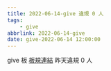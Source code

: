 ```yaml
---
title: 2022-06-14-give 違規 0 人
tags:
    - give
abbrlink: 2022-06-14-give
date: give-2022-06-14 12:00:00
---
```

give 板 [板規連結](https://www.ptt.cc/bbs/give/M.1612495900.A.C32.html)
昨天違規 0 人
